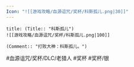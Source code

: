 ```yaml
---
Icon: "![[游戏攻略/血源诅咒/奖杯/科斯孤儿.png|30]]"
---
```

```ad-common-silver-trophy
title: (Title:: "科斯孤儿")
![[游戏攻略/血源诅咒/奖杯/科斯孤儿.png|100]]

(Comment:: "打败大神：科斯孤儿。")
```

#血源诅咒/奖杯/DLC/老猎人 #奖杯 #奖杯/银
